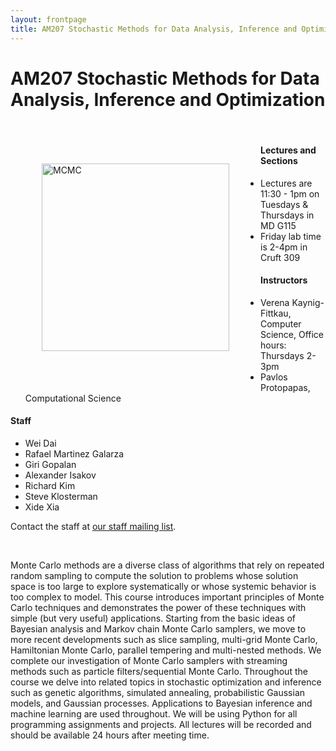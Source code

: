 ```yaml
---
layout: frontpage
title: AM207 Stochastic Methods for Data Analysis, Inference and Optimization
---
```


# AM207 Stochastic Methods for Data Analysis, Inference and Optimization


<br />

<div style="float: left; padding:50px">
    <img src="http://am207.github.io/2016/images/mcmc-3d.gif" alt="MCMC" HEIGHT="300" WIDTH="300" />
</div>


#### Lectures and Sections

* Lectures are 11:30 - 1pm on Tuesdays & Thursdays in MD G115
* Friday lab time is 2-4pm in Cruft 309

#### Instructors

* Verena Kaynig-Fittkau, Computer Science, Office hours: Thursdays 2-3pm
* Pavlos Protopapas, Computational Science

#### Staff


* Wei Dai
* Rafael Martinez Galarza 
* Giri Gopalan
* Alexander Isakov 
* Richard Kim
* Steve Klosterman
* Xide Xia

Contact the staff at <a href="mailto:am207tas@gmail.com">our staff mailing list</a>.


<br />

Monte Carlo methods are a diverse class of algorithms that rely on repeated random sampling to compute the solution to problems whose solution space is too large to explore systematically or whose systemic behavior is too complex to model. This course introduces important principles of Monte Carlo techniques and demonstrates the power of these techniques with simple (but very useful) applications. Starting from the basic ideas of Bayesian analysis and Markov chain Monte Carlo samplers, we move to more recent developments such as slice sampling, multi-grid Monte Carlo, Hamiltonian Monte Carlo, parallel tempering and multi-nested methods. We complete our investigation of Monte Carlo samplers with streaming methods such as particle filters/sequential Monte Carlo. Throughout the course we delve into related topics in stochastic optimization and inference such as genetic algorithms, simulated annealing, probabilistic Gaussian models, and Gaussian processes. Applications to Bayesian inference and machine learning are used throughout.
We will be using Python for all programming assignments and projects. All lectures will be recorded and should be available 24 hours after meeting time.
